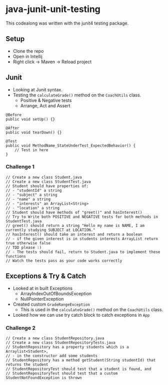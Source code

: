 # java-junit-unit-testing

This codealong was written with the junit4 testing package.

## Setup
- Clone the repo
- Open in Intellij
- Right click -> Maven -> Reload project

## Junit

- Looking at Junit syntax. 
- Testing the `calculateGrade()` method on the `CoachUtils` class.
  - Positive & Negative tests
  - Arrange, Act and Assert

```
@Before
public void setUp() {}

@After
public void tearDown() {}

@Test
public void MethodName_StateUnderTest_ExpectedBehavior() {
    // Test in here 
}
```

### Challenge 1

```
// Create a new class Student.java
// Create a new class StudentTest.java
// Student should have properties of: 
// - "studentId" a string
// - "subject" a string
// - "name" a string
// - "interests" an ArrayList<String>
// - "location" a string
// Student should have methods of "greet()" and hasInterest()
// Try to Write both POSITIVE and NEGATIVE tests for both methods in StudentTest.java
// greet() should return a string "Hello my name is NAME, I am currently studying SUBJECT at LOCATION."
// hasInterest() should take an interest and return a boolean
// - if the given interest is in students interests ArrayList return true otherwise false
// TDD please :) 
// - The tests should fail, return to Student.java to implement these functions
// Watch the tests pass as your code works correctly
```

## Exceptions & Try & Catch

- Looked at in built Exceptions
  -  ArrayIndexOutOfBoundsException 
  -  NullPointerException
- Created custom `GradeRangeException`
  - This is used in the `calculateGrade()` method on the `CoachUtils` class.
- Looked how we can use try catch block to catch exceptions in `App`

### Challenge 2

```
// Create a new class StudentRepository.java
// Create a new class StudentRepositoryTests.java
// StudentRepository has a property students which is a Arraylist<Student>,
// - in the constructor add some students
// StudentRepository has a method getStudent(String studentId) that returns the student
// StudentRepositoryTest should test that a student is found, and
// StudentRepositoryTest should test that a custom StudentNotFoundException is thrown
```
